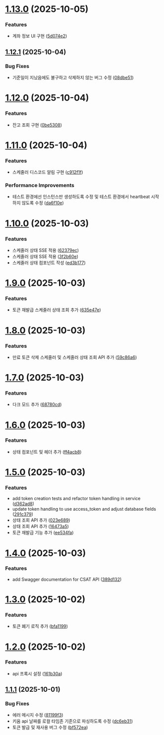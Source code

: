 # [1.13.0](https://github.com/Develop-KIM/csat/compare/v1.12.1...v1.13.0) (2025-10-05)


### Features

* 계좌 정보 UI 구현 ([5d074e2](https://github.com/Develop-KIM/csat/commit/5d074e21cd54009b91c75617f59095276dc36f75))

## [1.12.1](https://github.com/Develop-KIM/csat/compare/v1.12.0...v1.12.1) (2025-10-04)


### Bug Fixes

* 기준일이 지났음에도 불구하고 삭제하지 않는 버그 수정 ([08dbe51](https://github.com/Develop-KIM/csat/commit/08dbe512888c68a575723d0e8e5d8e4f14e824ae))

# [1.12.0](https://github.com/Develop-KIM/csat/compare/v1.11.0...v1.12.0) (2025-10-04)


### Features

* 잔고 조회 구현 ([0be5308](https://github.com/Develop-KIM/csat/commit/0be5308e6e78d00a57ea498c128d2daad0f3c657))

# [1.11.0](https://github.com/Develop-KIM/csat/compare/v1.10.0...v1.11.0) (2025-10-04)


### Features

* 스케줄러 디스코드 알림 구현 ([c912f1f](https://github.com/Develop-KIM/csat/commit/c912f1f3b871b060aa6b5f3927b1b0fa3e037133))


### Performance Improvements

* 테스트 환경에선 인스턴스만 생성하도록 수정 및 테스트 환경에서 heartbeat 시작 하지 않도록 수정 ([da6f10e](https://github.com/Develop-KIM/csat/commit/da6f10e7d9522dc4f6799c788654df8f5d505d18))

# [1.10.0](https://github.com/Develop-KIM/csat/compare/v1.9.0...v1.10.0) (2025-10-03)


### Features

* 스케줄러 상태 SSE 적용 ([62379ec](https://github.com/Develop-KIM/csat/commit/62379ec1cdf653121428454e41e06106871786bd))
* 스케줄러 상태 SSE 적용 ([3f2b60e](https://github.com/Develop-KIM/csat/commit/3f2b60ec7633f262fccd342da84d036b8a66f159))
* 스케줄러 상태 컴포넌트 작성 ([ed3b177](https://github.com/Develop-KIM/csat/commit/ed3b177d48a0bfb3ffbf034e3caeb61ec4683cec))

# [1.9.0](https://github.com/Develop-KIM/csat/compare/v1.8.0...v1.9.0) (2025-10-03)


### Features

* 토큰 재발급 스케줄러 상태 조회 추가 ([635e47e](https://github.com/Develop-KIM/csat/commit/635e47e258ce13bdf3c4293d3842f35a3f2e031d))

# [1.8.0](https://github.com/Develop-KIM/csat/compare/v1.7.0...v1.8.0) (2025-10-03)


### Features

* 만료 토큰 삭제 스케줄러 및 스케줄러 상태 조회 API 추가 ([59c86a6](https://github.com/Develop-KIM/csat/commit/59c86a6185daef3eae54938ebe18ec27dabcd00d))

# [1.7.0](https://github.com/Develop-KIM/csat/compare/v1.6.0...v1.7.0) (2025-10-03)


### Features

* 다크 모드 추가 ([68780cd](https://github.com/Develop-KIM/csat/commit/68780cd9df53d8fdbda80da2590c6fac950b3c14))

# [1.6.0](https://github.com/Develop-KIM/csat/compare/v1.5.0...v1.6.0) (2025-10-03)


### Features

* 상태 컴포넌트 및 헤더 추가 ([ff4acb8](https://github.com/Develop-KIM/csat/commit/ff4acb898663142bdf8dbd7d3aad9605e9e88d6f))

# [1.5.0](https://github.com/Develop-KIM/csat/compare/v1.4.0...v1.5.0) (2025-10-03)


### Features

* add token creation tests and refactor token handling in service ([d362ad8](https://github.com/Develop-KIM/csat/commit/d362ad8a3af36f02f2a12b6c859ac991f394160c))
* update token handling to use access_token and adjust database fields ([291c379](https://github.com/Develop-KIM/csat/commit/291c379ac0ca4125cae05d6e69f3249587e7cc27))
* 상태 조회 API 추가 ([023e689](https://github.com/Develop-KIM/csat/commit/023e689c56fdb8b32c8dfe8a2e1d23983f80acbc))
* 상태 조회 API 추가 ([16473a5](https://github.com/Develop-KIM/csat/commit/16473a5b2bc598b93a914b3b1ddaa8cb4ef9e5df))
* 토큰 재발급 기능 추가 ([ee534fa](https://github.com/Develop-KIM/csat/commit/ee534fa2f128173ef4a545645517275943953f67))

# [1.4.0](https://github.com/Develop-KIM/csat/compare/v1.3.0...v1.4.0) (2025-10-03)


### Features

* add Swagger documentation for CSAT API ([389d132](https://github.com/Develop-KIM/csat/commit/389d132d5971428ba40740dcb8923dac054c8c1c))

# [1.3.0](https://github.com/Develop-KIM/csat/compare/v1.2.0...v1.3.0) (2025-10-02)


### Features

* 토큰 폐기 로직 추가 ([bfa1199](https://github.com/Develop-KIM/csat/commit/bfa11996c31adf22c0485943ec21b459626d30da))

# [1.2.0](https://github.com/Develop-KIM/csat/compare/v1.1.1...v1.2.0) (2025-10-02)


### Features

* api 프록시 설정 ([161b30a](https://github.com/Develop-KIM/csat/commit/161b30ae3fe245f5cf15b4a43ef6d4aa5d8bb113))

## [1.1.1](https://github.com/Develop-KIM/csat/compare/v1.1.0...v1.1.1) (2025-10-01)


### Bug Fixes

* 에러 메시지 수정 ([81199f3](https://github.com/Develop-KIM/csat/commit/81199f3382a78c5c8f923c142e5b1b1929ac721f))
* 키움 api 날짜를 로컬 타임존 기준으로 파싱하도록 수정 ([dc6eb31](https://github.com/Develop-KIM/csat/commit/dc6eb316a04e0db7b2bca59c29deec7d4f1ba942))
* 토큰 발급 및 재사용 버그 수정 ([bf572ea](https://github.com/Develop-KIM/csat/commit/bf572ea4b0980149f152e239ee92e9f40b9d50c0))
